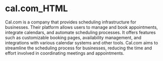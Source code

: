 # cal.com_HTML
Cal.com is a company that provides scheduling infrastructure for businesses. Their platform allows users to manage and book appointments, integrate calendars, and automate scheduling processes. It offers features such as customizable booking pages, availability management, and integrations with various calendar systems and other tools. Cal.com aims to streamline the scheduling process for businesses, reducing the time and effort involved in coordinating meetings and appointments.
